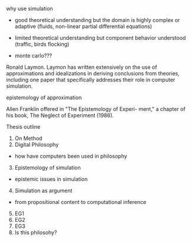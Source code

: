 why use simulation

- good theoretical understanding but the domain is highly complex or adaptive (fluids, non-linear partial differential equations)
- limited theoretical understanding but component behavior understood (traffic, birds flocking)

- monte carlo???

 Ronald Laymon. Laymon has written extensively on the use of approximations and idealizations in deriving conclusions from theories, including one paper that specifically addresses their role in computer simulation. 

 epistemology of approximation

 Allen Franklin offered in "The Epistemology of Experi- ment," a chapter of his book, The Neglect of Experiment (1986). 


 Thesis outline

 1. On Method
 2. Digital Philosophy
  - how have computers been used in philosophy
 3. Epistemology of simulation
  - epistemic issues in simulation
 4. Simulation as argument
  - from propositional content to computational inference
 5. EG1
 6. EG2
 7. EG3
 8. Is this philosohy?